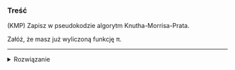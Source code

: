### Treść
(KMP)
Zapisz w pseudokodzie algorytm Knutha-Morrisa-Prata. 

Załóż, że masz już wyliczoną funkcję π.

------
<details><summary>Rozwiązanie</summary>
<p>
    
```python
def KMPSearch(pat, txt):
    M = len(pat)
    N = len(txt)
    q = 0  # index for pat[]
    # Preprocess the pattern (calculate lps[] array)
    pi = computePrefixArray(pat)
    res = []
    for i in range(1, N+1):
        while q>0 and pat[q+1] != txt[i]:
            q = pi[q]
        if pat[q+1] == txt[i]:
            q+=1
        if q == M:
            res.append(i-q)
            q = lps[q]

# Function to compute LPS array
def computeLPSArray(pat):
    M = len(pat)
    l = 0  # length of the previous longest prefix suffix
    pi = [0 for _ in range(M+1)]
    # the loop calculates lps[i] for i = 1 to M-1
    for q in range(2,M+1):
        while l>0 and pat[k+1] != pat[q]:
            l = pi[l]
        if pat[q] == pat[l+1]:
            l += 1
        pi[q] = l
    return pi
```